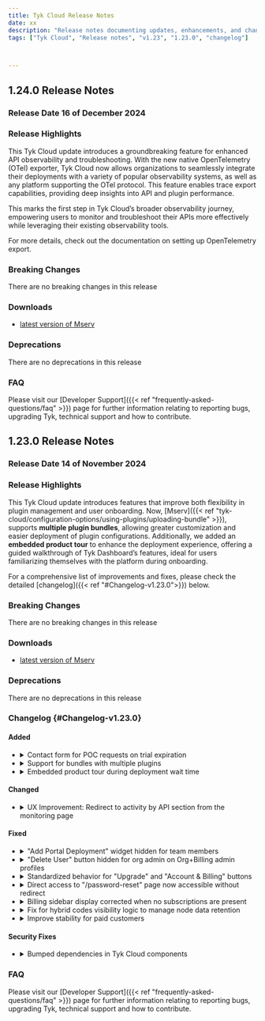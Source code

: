 ```yaml
---
title: Tyk Cloud Release Notes
date: xx
description: "Release notes documenting updates, enhancements, and changes for Tyk Cloud"
tags: ["Tyk Cloud", "Release notes", "v1.23", "1.23.0", "changelog"]



---
```

## 1.24.0 Release Notes

### Release Date 16 of December 2024

### Release Highlights

This Tyk Cloud update introduces a groundbreaking feature for enhanced API observability and troubleshooting. With the new native OpenTelemetry (OTel) exporter, Tyk Cloud now allows organizations to seamlessly integrate their deployments with a variety of popular observability systems, as well as any platform supporting the OTel protocol. This feature enables trace export capabilities, providing deep insights into API and plugin performance.

This marks the first step in Tyk Cloud’s broader observability journey, empowering users to monitor and troubleshoot their APIs more effectively while leveraging their existing observability tools.

For more details, check out the documentation on setting up OpenTelemetry export.

### Breaking Changes
<!-- Required. Use the following statement if there are no breaking changes, or explain if there are -->

There are no breaking changes in this release

### Downloads
- [latest version of Mserv](https://github.com/TykTechnologies/mserv/releases/latest)

### Deprecations
<!-- Required. Use the following statement if there are no deprecations, or explain if there are -->
There are no deprecations in this release


### FAQ
Please visit our [Developer Support]({{< ref "frequently-asked-questions/faq" >}}) page for further information relating to reporting bugs, upgrading Tyk, technical support and how to contribute.




## 1.23.0 Release Notes

### Release Date 14 of November 2024

### Release Highlights

This Tyk Cloud update introduces features that improve both flexibility in plugin management and user onboarding. Now, [Mserv]({{< ref "tyk-cloud/configuration-options/using-plugins/uploading-bundle" >}}),  supports **multiple plugin bundles**, allowing greater customization and easier deployment of plugin configurations. Additionally, we added an **embedded product tour** to enhance the deployment experience, offering a guided walkthrough of Tyk Dashboard’s features, ideal for users familiarizing themselves with the platform during onboarding.

For a comprehensive list of improvements and fixes, please check the detailed [changelog]({{< ref "#Changelog-v1.23.0">}}) below.

### Breaking Changes
<!-- Required. Use the following statement if there are no breaking changes, or explain if there are -->

There are no breaking changes in this release

### Downloads

- [latest version of Mserv](https://github.com/TykTechnologies/mserv/releases/latest)

### Deprecations
<!-- Required. Use the following statement if there are no deprecations, or explain if there are -->
There are no deprecations in this release

### Changelog {#Changelog-v1.23.0}
<!-- Required. The change log should include the following ordered set of sections below that briefly summarise the features, updates and fixed issues of the release.
Here it is important to explain the benefit of each changelog item. As mentioned by James in a previous Slack message (https://tyktech.slack.com/archives/C044R3ZTN6L/p1686812207060839?thread_ts=1686762128.651249&cid=C044R3ZTN6L):
"...it is important to document the customer impact for the work delivered, so we can share it with prospects/install base. For example:
"New Chart delivers x and y benefit to a and b customer use cases. The business impact for them will be this and that" -->

#### Added
<!-- This section should be a bullet point list of new features. Explain:
- The purpose of the new feature
- How does the new feature benefit users?
- Link to documentation of the new feature
- For OSS - Link to the corresponding issue if possible on GitHub to allow the users to see further info.
Each change log item should be expandable. The first line summarises the changelog entry. It should be then possible to expand this to reveal further details about the changelog item. This is achieved using HTML as shown in the example below. -->

<ul>
  <li>
    <details>
      <summary>
        Contact form for POC requests on trial expiration
      </summary>
      A HubSpot contact form has been added in both Tyk Cloud and Dashboard to facilitate contacting Tyk for a Proof of Concept (PoC) when a trial expires. This new form makes it easier to connect with our team and explore further options once   
      the trial period ends.
    </details>
  </li>

  <li>
    <details>
      <summary>
        Support for bundles with multiple plugins
      </summary>
      Tyk Cloud now supports multiple plugins in a bundle, allowing users to manage and deploy various binaries for the same plugin bundle. This enhancement provides greater flexibility in plugin configuration and deployment using `mservctl`.
      within MServ.
    </details>
  </li>

  <li>
    <details>
      <summary>
        Embedded product tour during deployment wait time
      </summary>
      An embedded interactive product tour has been added within the deployment screen to guide users through the Tyk Dashboard while they wait for their free trial on-boarding to complete. This tour provides an overview of key features, helping users explore what they can do on Tyk Cloud during their trial.
    </details>
  </li>
  

  
</ul>

#### Changed
<!-- This should be a bullet-point list of updated features. Explain:
- Why was the update necessary?
- How does the update benefit users?
- Link to documentation of the updated feature
- For OSS - Link to the corresponding issue if possible on GitHub to allow the users to see further info.
Each change log item should be expandable. The first line summarises the changelog entry. It should be then possible to expand this to reveal further details about the changelog item. This is achieved using HTML as shown in the example below. -->

<ul>
  <li>
    <details>
      <summary>
        UX Improvement: Redirect to activity by API section from the monitoring page
      </summary>
      Users are now redirected to the "Activity by API" section in the Tyk Dashboard upon clicking on the Control Plane (CP) name within the Cloud Monitoring page. This update provides a more seamless 
      transition for users needing detailed activity insights directly from the monitoring interface.
    </details>
  </li>
  
</ul>

#### Fixed
<!-- This section should be a bullet point list that describes the issues fixed in the release. For each fixed issue explain:
- What problem the issue caused
- How was the issue fixed
- Link to (new) documentation created as a result of a fix. For example, a new configuration parameter may have been introduced and documented for the fix
- For OSS - Link to the corresponding issue if possible on GitHub to allow the users to see further info.
Each change log item should be expandable. The first line summarises the changelog entry. It should be then possible to expand this to reveal further details about the changelog item. This is achieved using HTML as shown in the example below. -->

<ul>
  <li>
    <details>
      <summary>
        "Add Portal Deployment" widget hidden for team members
      </summary>
      The "Add Portal Deployment" widget on the Environment page is now hidden for team members, providing a cleaner and more tailored UI experience by limiting portal management options to authorized roles 
      only.
    </details>
  </li>

  <li>
    <details>
      <summary>
        "Delete User" button hidden for org admin on Org+Billing admin profiles
      </summary>
      The "Delete User" button for Org Admins has been hidden when viewing Org+Billing Admin profiles on the Teams page. Previously, Org Admins could see this button but would encounter an error message, "operation on this class is not permitted," when attempting deletion.
    </details>
  </li>

  <li>
    <details>
      <summary>
        Standardized behavior for "Upgrade" and "Account & Billing" buttons
      </summary>
 The behavior for accessing the billing app through the 'Upgrade' and 'Account & Billing' buttons has been standardized. Previously, clicking the 'Upgrade' button opened the billing app in a new tab, while 'Account & Billing' opened it in the same tab. Now, both buttons open the billing app consistently in the same tab.
    </details>
  </li>


  <li>
    <details>
      <summary>
        Direct access to "/password-reset" page now accessible without redirect
      </summary>
Fixed an issue where accessing the /password-reset page directly redirected users to the login page. Now, users can navigate directly to the /password-reset page without being redirected, providing a consistent experience for password-reset requests regardless of how the page is accessed.
    </details>
  </li>

  <li>
    <details>
      <summary>
        Billing sidebar display corrected when no subscriptions are present
      </summary>
We have resolved a display issue in the billing sidebar that occurred when no subscriptions were active. Now, the sidebar menu displays correctly regardless of subscription status, providing a consistent and clear UI for all users.
    </details>
  </li>

  <li>
    <details>
      <summary>
        Fix for hybrid codes visibility logic to manage node data retention
      </summary>
This update addresses a critical bug in the Hybrid nodes visibility logic, which previously retained all connected node data for the Hybrid Data Planes indefinitely. The fix ensures that we only contains records from the last 7 days. This enhancement improves system performance at all stages within the Tyk Cloud UI for organizations with Hybrid Data Planes, especially those with multiple connected gateways.

    </details>
  </li>

  <li>
    <details>
      <summary>
        Improve stability for paid customers
      </summary>
We have enhanced separation between free-trial and paid deployments to improve resilience and stability.
    </details>
  </li>
  
  
</ul>

#### Security Fixes
<!-- This section should be a bullet point list that should be included when any security fixes have been made in the release, e.g. CVEs. For CVE fixes, consideration needs to be made as follows:
1. Dependency-tracked CVEs - External-tracked CVEs should be included on the release note.
2. Internal scanned CVEs - Refer to the relevant engineering and delivery policy.
For agreed CVE security fixes, provide a link to the corresponding entry on the NIST website. For example:
- Fixed the following CVEs:
    - [CVE-2022-33082](https://nvd.nist.gov/vuln/detail/CVE-2022-33082)
-->
<ul>
  <li>
    <details>
      <summary>
        Bumped dependencies in Tyk Cloud components
      </summary>
Dependencies across all Tyk Cloud components have been updated to address reported security issues. This update ensures compliance with security standards, aligning the project with best practices for secure dependency management.
    </details>
  </li>
</ul>


### FAQ
Please visit our [Developer Support]({{< ref "frequently-asked-questions/faq" >}}) page for further information relating to reporting bugs, upgrading Tyk, technical support and how to contribute.
